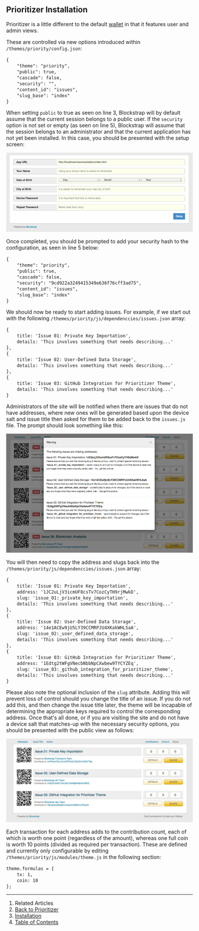 ## Prioritizer Installation

Prioritizer is a little different to the default [wallet](../../wallet/) in that it features user and admin views.

These are controlled via new options introduced within `/themes/priority/config.json`:

<!--pre-javascript-->
```
{
    "theme": "priority",
    "public": true,
    "cascade": false,
    "security": "",
    "content_id": "issues",
    "slug_base": "index"
}
```

When setting `public` to true as seen on line 3, Blockstrap will by default assume that the current session belongs to a public user. If the `security` option is not set or empty (as seen on line 5), Blockstrap will assume that the session belongs to an administrator and that the current application has not yet been installed. In this case, you should be presented with the setup screen:

![Setup](../../../../_libs/img/docs/applications/prioritizer/installation/setup.jpg)

Once completed, you should be prompted to add your security hash to the configuration, as seen in line 5 below:

<!--pre-javascript-->
```
{
    "theme": "priority",
    "public": true,
    "cascade": false,
    "security": "9cd922a3249415349e636f76cff3ad75",
    "content_id": "issues",
    "slug_base": "index"
}
```

We should now be ready to start adding issues. For example, if we start out with the following `/themes/priority/js/dependenccies/issues.json` array:

<!--pre-javascript-->
```
{
    title: 'Issue 01: Private Key Importation',
    details: 'This involves something that needs describing...'
},
{
    title: 'Issue 02: User-Defined Data Storage',
    details: 'This involves something that needs describing...'
},
{
    title: 'Issue 03: GitHub Integration for Prioritizer Theme',
    details: 'This involves something that needs describing...'
}
```

Administrators of the site will be notified when there are issues that do not have addresses, where new ones will be generated based upon the device salt and issue title then asked for them to be added back to the `issues.js` file. The prompt should look something like this:

![Generate Addresses](../../../../_libs/img/docs/applications/prioritizer/installation/generate-addresses.jpg)

You will then need to copy the address and slugs back into the `/themes/priority/js/dependenccies/issues.json` array:

<!--pre-javascript-->
```
{
    title: 'Issue 01: Private Key Importation',
    address: '1JC2uLjV3icmUF8csTv7CozCyTH9rjMwkD',
    slug: 'issue_01:_private_key_importation',
    details: 'This involves something that needs describing...'
},
{
    title: 'Issue 02: User-Defined Data Storage',
    address: '14e1ACEw9jU5LY39CCMRPJU4XKakWHL5aA',
    slug: 'issue_02:_user_defined_data_storage',
    details: 'This involves something that needs describing...'
},
{
    title: 'Issue 03: GitHub Integration for Prioritizer Theme',
    address: '1Edtg2tWFgVNecbNbbNpCXwbew9TYCYZEq',
    slug: 'issue_03:_github_integration_for_prioritizer_theme',
    details: 'This involves something that needs describing...'
}
```

Please also note the optional inclusion of the `slug` attribute. Adding this will prevent loss of control should you change the title of an issue. If you do not add this, and then change the issue title later, the theme will be incapable of determining the appropriate keys required to control the corresponding address. Once that's all done, or if you are visiting the site and do not have a device salt that matches-up with the necessary security options, you should be presented with the public view as follows:

![Installation Complete](../../../../_libs/img/docs/applications/prioritizer/installation/completed-setup.jpg)

Each transaction for each address adds to the contribution count, each of which is worth one point (regardless of the amount), whereas one full coin is worth 10 points (divided as required per transaction). These are defined and currently only configurable by editing `/themes/priority/js/modules/theme.js` in the following section:

<!--pre-javascript-->
```
theme.formulas = {
    tx: 1,
    coin: 10
};
```

---

1. Related Articles
2. [Back to Prioritizer](../../prioritizer/)
3. [Installation](../installation/)
4. [Table of Contents](../../../)
